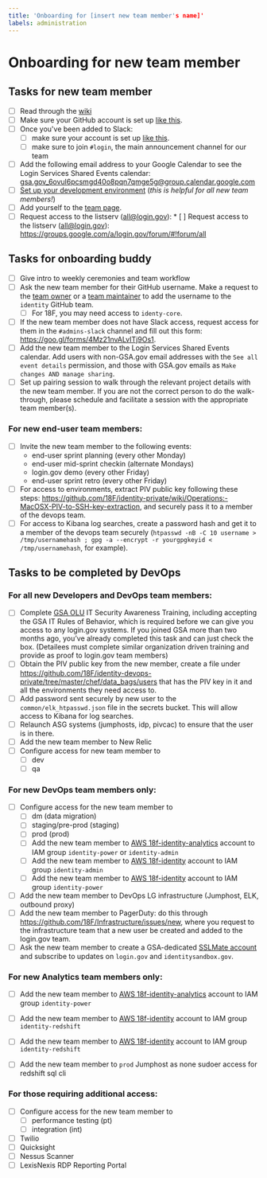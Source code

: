 ```yaml
---
title: 'Onboarding for [insert new team member's name]'
labels: administration
---
```


# Onboarding for new team member

## Tasks for new team member

* [ ] Read through the [wiki](https://github.com/18F/identity-private/wiki)
* [ ] Make sure your GitHub account is set up [like this](https://handbook.18f.gov/github/#setup).
* [ ] Once you've been added to Slack:
    * [ ] make sure your account is set up [like this](https://handbook.18f.gov/slack/).
    * [ ] make sure to join `#login`, the main announcement channel for our team
* [ ] Add the following email address to your Google Calendar to see the Login Services Shared Events calendar: gsa.gov_6ovul6pcsmgd40o8pqn7qmge5g@group.calendar.google.com
* [ ] [Set up your development environment](https://github.com/18F/identity-idp/blob/master/README.md) (_this is helpful for all new team members!_)
* [ ] Add yourself to the [team page](https://github.com/18F/identity-private/wiki/Team).
* [ ] Request access to the listserv (all@login.gov): * [ ] Request access to the listserv (all@login.gov): https://groups.google.com/a/login.gov/forum/#!forum/all

## Tasks for onboarding buddy 

* [ ] Give intro to weekly ceremonies and team workflow
* [ ] Ask the new team member for their GitHub username. Make a request to the [team owner](https://github.com/orgs/18F/teams/identity?utf8=%E2%9C%93&query=%20role%3Aowner) or a [team maintainer](https://github.com/orgs/18F/teams/identity?utf8=%E2%9C%93&query=%20role%3Amaintainer) to add the username to the `identity` GitHub team.
    * [ ] For 18F, you may need access to `identy-core`.
* [ ] If the new team member does not have Slack access, request access for them in the `#admins-slack` channel and fill out this form: https://goo.gl/forms/4Mz21nvALvITj9Os1.
* [ ] Add the new team member to the Login Services Shared Events calendar. Add users with non-GSA.gov email addresses with the `See all event details` permission, and those with GSA.gov emails as `Make changes AND manage sharing`.
* [ ] Set up pairing session to walk through the relevant project details with the new team member. If you are not the correct person to do the walk-through, please schedule and facilitate a session with the appropriate team member(s).

### For new end-user team members:
* [ ] Invite the new team member to the following events:
  * end-user sprint planning (every other Monday)
  * end-user mid-sprint checkin (alternate Mondays)
  * login.gov demo (every other Friday)
  * end-user sprint retro (every other Friday)
* [ ] For access to environments, extract PIV public key following these steps: https://github.com/18F/identity-private/wiki/Operations:-MacOSX-PIV-to-SSH-key-extraction, and securely pass it to a member of the devops team.
* [ ] For access to Kibana log searches, create a password hash and get it to a member of the devops team securely (`htpasswd -nB -C 10 username > /tmp/usernamehash ; gpg -a --encrypt -r yourgpgkeyid < /tmp/usernamehash`, for example).  

## Tasks to be completed by DevOps

### For all new Developers and DevOps team members:

* [ ] Complete [GSA OLU](https://insite.gsa.gov/topics/training-and-development/online-university-olu?term=olu) IT Security Awareness Training, including accepting the GSA IT Rules of Behavior, which is required before we can give you access to any login.gov systems. If you joined GSA more than two months ago, you’ve already completed this task and can just check the box. (Detailees must complete similar organization driven training and provide as proof to login.gov team members)
* [ ] Obtain the PIV public key from the new member, create a file under https://github.com/18F/identity-devops-private/tree/master/chef/data_bags/users that has the PIV key in it and all the environments they need access to.
* [ ] Add password sent securely by new user to the `common/elk_htpasswd.json` file in the secrets bucket.  This will allow access to Kibana for log searches.
* [ ] Relaunch ASG systems (jumphosts, idp, pivcac) to ensure that the user is in there.
* [ ] Add the new team member to New Relic
* [ ] Configure access for new team member to
  * [ ] dev
  * [ ] qa 

### For new DevOps team members only:
* [ ] Configure access for the new team member to
  * [ ] dm (data migration)  
  * [ ] staging/pre-prod (staging)  
  * [ ] prod (prod)
  * [ ] Add the new team member to [AWS 18f-identity-analytics](https://18f-identity-analytics.signin.aws.amazon.com/console) account to IAM group `identity-power` or `identity-admin`
  * [ ] Add the new team member to [AWS 18f-identity](https://18f-identity-dev.signin.aws.amazon.com/console) account to IAM group `identity-admin`
  * [ ] Add the new team member to [AWS 18f-identity](https://18f-identity.signin.aws.amazon.com/console) account to IAM group `identity-power`
* [ ] Add the new team member to DevOps LG infrastructure (Jumphost, ELK, outbound proxy)
* [ ] Add the new team member to PagerDuty:  do this through https://github.com/18F/Infrastructure/issues/new, where you request to the infrastructure team that a new user be created and added to the login.gov team.
* [ ] Ask the new team member to create a GSA-dedicated [SSLMate account](https://sslmate.com/signup) and subscribe to updates on `login.gov` and `identitysandbox.gov`.

### For new Analytics team members only:
* [ ] Add the new team member to [AWS 18f-identity-analytics](https://18f-identity-analytics.signin.aws.amazon.com/console) account to IAM group `identity-power`
* [ ] Add the new team member to [AWS 18f-identity](https://18f-identity-dev.signin.aws.amazon.com/console) account to IAM group `identity-redshift`
* [ ] Add the new team member to [AWS 18f-identity](https://18f-identity.signin.aws.amazon.com/console) account to IAM group `identity-redshift`
* [ ] Add the new team member to `prod` Jumphost as none sudoer access for redshift sql cli


### For those requiring additional access:
* [ ] Configure access for the new team member to
  * [ ] performance testing (pt)  
  * [ ] integration (int)
* [ ] Twilio
* [ ] Quicksight
* [ ] Nessus Scanner
* [ ] LexisNexis RDP Reporting Portal